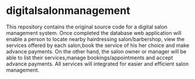# digitalsalonmanagement
This repository contains the original source code for a digital salon management system.
Once completed the database web application will enable a person to locate nearby hairdressing salon/barbershop,
view the services offered by each salon,book the service of his her choice and make advance payments.
On the other hand, the salon owner or manager will be able to list their services,manage bookings/appointments
and accept advance payments.
All services will integrated for easier and efficient salon management.

